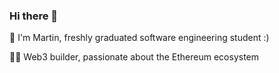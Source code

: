 ### Hi there 👋

👤 I'm Martin, freshly graduated software engineering student :)

👨‍💻 Web3 builder, passionate about the Ethereum ecosystem
